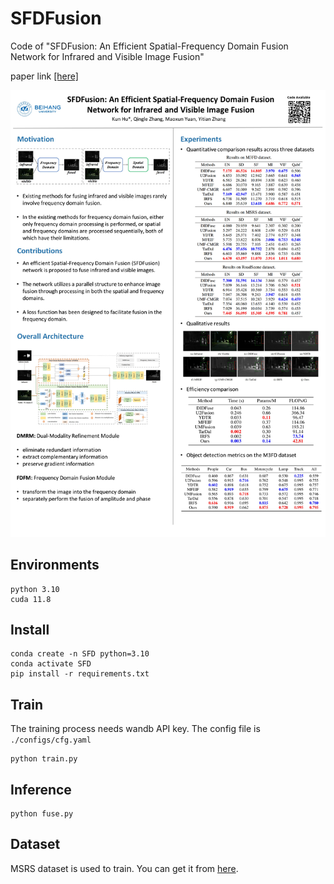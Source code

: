 # SFDFusion

Code of "SFDFusion: An Efficient Spatial-Frequency Domain Fusion Network for Infrared and Visible Image Fusion"

paper link [[here]](https://ebooks.iospress.nl/doi/10.3233/FAIA240524)

![](./poster.jpg)

## Environments

```
python 3.10
cuda 11.8
```

## Install

```
conda create -n SFD python=3.10
conda activate SFD
pip install -r requirements.txt
```

## Train

The training process needs wandb API key.
The config file is `./configs/cfg.yaml`

```
python train.py
```

## Inference

```
python fuse.py
```

## Dataset

MSRS dataset is used to train. You can get it from [here](https://pan.baidu.com/s/1IrlqjmyvwWe5OHZEiiAtTA?pwd=e6yg).
